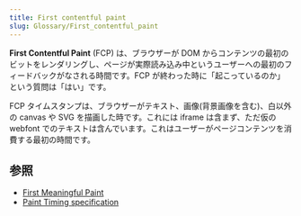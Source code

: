 ```yaml
---
title: First contentful paint
slug: Glossary/First_contentful_paint
---
```


**First Contentful Paint** (FCP) は、ブラウザーが DOM からコンテンツの最初のビットをレンダリングし、ページが実際読み込み中というユーザーへの最初のフィードバックがなされる時間です。FCP が終わった時に「起こっているのか」という質問は「はい」です。

FCP タイムスタンプは、ブラウザーがテキスト、画像(背景画像を含む)、白以外の canvas や SVG を描画した時です。これには iframe は含まず、ただ仮の webfont でのテキストは含んでいます。これはユーザーがページコンテンツを消費する最初の時間です。

## 参照

- [First Meaningful Paint](/ja/docs/Glossary/first_meaningful_paint)
- [Paint Timing specification](https://w3c.github.io/paint-timing/#first-contentful-paint)
